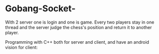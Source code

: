 # Gobang-Socket-

With 2 server one is login and one is game.
Every two players stay in one thread and the server judge the chess's position and return it to another player.

Programming with C++ both for server and client, and have an android vision for client:
